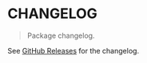 # CHANGELOG

> Package changelog.

See [GitHub Releases](https://github.com/stdlib-js/math-base-special-acosf/releases) for the changelog.